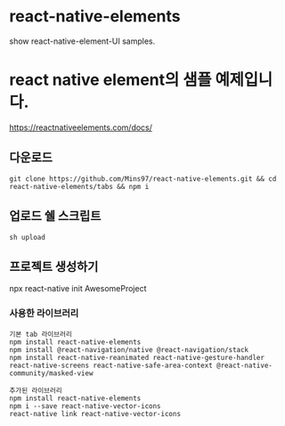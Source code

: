 # react-native-elements
show react-native-element-UI samples.

# react native element의 샘플 예제입니다.
https://reactnativeelements.com/docs/

## 다운로드
```
git clone https://github.com/Mins97/react-native-elements.git && cd react-native-elements/tabs && npm i
```

## 업로드 쉘 스크립트
```
sh upload
```

## 프로젝트 생성하기
npx react-native init AwesomeProject

### 사용한 라이브러리
```
기본 tab 라이브러리
npm install react-native-elements
npm install @react-navigation/native @react-navigation/stack
npm install react-native-reanimated react-native-gesture-handler react-native-screens react-native-safe-area-context @react-native-community/masked-view

추가된 라이브러리
npm install react-native-elements
npm i --save react-native-vector-icons
react-native link react-native-vector-icons
```
